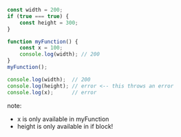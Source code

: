```js
const width = 200;
if (true === true) {
    const height = 300;
}

function myFunction() {
    const x = 100;
    console.log(width); // 200
}
myFunction();

console.log(width);  // 200
console.log(height); // error <-- this throws an error
console.log(x);      // error
```

note:
* x is only available in myFunction
* height is only available in if block!
